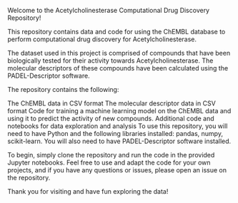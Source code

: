 
Welcome to the Acetylcholinesterase Computational Drug Discovery Repository!

This repository contains data and code for using the ChEMBL database to perform computational drug discovery for Acetylcholinesterase.

The dataset used in this project is comprised of compounds that have been biologically tested for their activity towards Acetylcholinesterase. The molecular descriptors of these compounds have been calculated using the PADEL-Descriptor software.

The repository contains the following:

The ChEMBL data in CSV format
The molecular descriptor data in CSV format
Code for training a machine learning model on the ChEMBL data and using it to predict the activity of new compounds.
Additional code and notebooks for data exploration and analysis
To use this repository, you will need to have Python and the following libraries installed: pandas, numpy, scikit-learn.
You will also need to have PADEL-Descriptor software installed.

To begin, simply clone the repository and run the code in the provided Jupyter notebooks. Feel free to use and adapt the code for your own projects, and if you have any questions or issues, please open an issue on the repository.

Thank you for visiting and have fun exploring the data!
